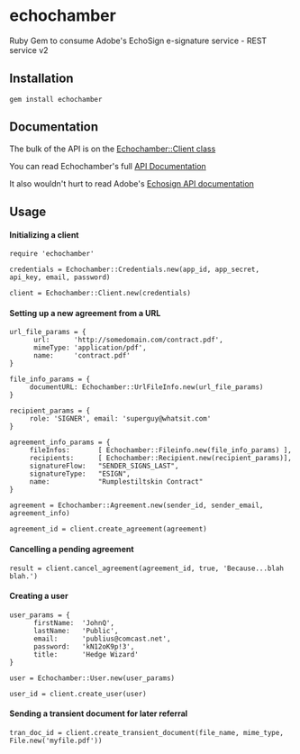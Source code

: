echochamber
===========

Ruby Gem to consume Adobe's EchoSign e-signature service - REST service v2


## Installation

```
gem install echochamber
```

## Documentation

The bulk of the API is on the [Echochamber::Client class](http://rdoc.info/github/kayagoban/echochamber/frames/Echochamber/Client)

You can read Echochamber's full [API Documentation](http://rdoc.info/github/kayagoban/echochamber/frames)

It also wouldn't hurt to read Adobe's [Echosign API documentation](https://secure.echosign.com/public/docs/restapi/v2)

## Usage

#### Initializing a client

```
require 'echochamber'

credentials = Echochamber::Credentials.new(app_id, app_secret, api_key, email, password)

client = Echochamber::Client.new(credentials)
```

#### Setting up a new agreement from a URL 

```
url_file_params = {
      url:      'http://somedomain.com/contract.pdf',
      mimeType: 'application/pdf',
      name:     'contract.pdf'
}

file_info_params = {
     documentURL: Echochamber::UrlFileInfo.new(url_file_params) 
}

recipient_params = {
     role: 'SIGNER', email: 'superguy@whatsit.com'
}

agreement_info_params = {
     fileInfos:       [ Echochamber::Fileinfo.new(file_info_params) ],
     recipients:      [ Echochamber::Recipient.new(recipient_params)],
     signatureFlow:   "SENDER_SIGNS_LAST",
     signatureType:   "ESIGN",
     name:            "Rumplestiltskin Contract"
}

agreement = Echochamber::Agreement.new(sender_id, sender_email, agreement_info) 

agreement_id = client.create_agreement(agreement)
```

#### Cancelling a pending agreement
```
result = client.cancel_agreement(agreement_id, true, 'Because...blah blah.')
```

#### Creating a user
```
user_params = {
      firstName:  'JohnQ',
      lastName:   'Public',
      email:      'publius@comcast.net',
      password:   'kN12oK9p!3',
      title:      'Hedge Wizard'
}

user = Echochamber::User.new(user_params)

user_id = client.create_user(user)
```

#### Sending a transient document for later referral
```
tran_doc_id = client.create_transient_document(file_name, mime_type, File.new('myfile.pdf'))
```


